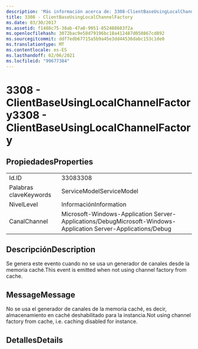 ```yaml
---
description: 'Más información acerca de: 3308-ClientBaseUsingLocalChannelFactory'
title: 3308 - ClientBaseUsingLocalChannelFactory
ms.date: 03/30/2017
ms.assetid: f1488c75-38ab-47a0-9951-852488683f2a
ms.openlocfilehash: 3072bac9e58d79196bc18a412487d050867cd892
ms.sourcegitcommit: ddf7edb67715a5b9a45e3dd44536dabc153c1de0
ms.translationtype: MT
ms.contentlocale: es-ES
ms.lasthandoff: 02/06/2021
ms.locfileid: "99677384"
---
```

# <a name="3308---clientbaseusinglocalchannelfactory"></a><span data-ttu-id="b307b-103">3308 - ClientBaseUsingLocalChannelFactory</span><span class="sxs-lookup"><span data-stu-id="b307b-103">3308 - ClientBaseUsingLocalChannelFactory</span></span>

## <a name="properties"></a><span data-ttu-id="b307b-104">Propiedades</span><span class="sxs-lookup"><span data-stu-id="b307b-104">Properties</span></span>  
  
|||  
|-|-|  
|<span data-ttu-id="b307b-105">Id.</span><span class="sxs-lookup"><span data-stu-id="b307b-105">ID</span></span>|<span data-ttu-id="b307b-106">3308</span><span class="sxs-lookup"><span data-stu-id="b307b-106">3308</span></span>|  
|<span data-ttu-id="b307b-107">Palabras clave</span><span class="sxs-lookup"><span data-stu-id="b307b-107">Keywords</span></span>|<span data-ttu-id="b307b-108">ServiceModel</span><span class="sxs-lookup"><span data-stu-id="b307b-108">ServiceModel</span></span>|  
|<span data-ttu-id="b307b-109">Nivel</span><span class="sxs-lookup"><span data-stu-id="b307b-109">Level</span></span>|<span data-ttu-id="b307b-110">Información</span><span class="sxs-lookup"><span data-stu-id="b307b-110">Information</span></span>|  
|<span data-ttu-id="b307b-111">Canal</span><span class="sxs-lookup"><span data-stu-id="b307b-111">Channel</span></span>|<span data-ttu-id="b307b-112">Microsoft-Windows-Application Server-Applications/Debug</span><span class="sxs-lookup"><span data-stu-id="b307b-112">Microsoft-Windows-Application Server-Applications/Debug</span></span>|  
  
## <a name="description"></a><span data-ttu-id="b307b-113">Descripción</span><span class="sxs-lookup"><span data-stu-id="b307b-113">Description</span></span>  

 <span data-ttu-id="b307b-114">Se genera este evento cuando no se usa un generador de canales desde la memoria caché.</span><span class="sxs-lookup"><span data-stu-id="b307b-114">This event is emitted when not using channel factory from cache.</span></span>  
  
## <a name="message"></a><span data-ttu-id="b307b-115">Message</span><span class="sxs-lookup"><span data-stu-id="b307b-115">Message</span></span>  

 <span data-ttu-id="b307b-116">No se usa el generador de canales de la memoria caché, es decir, almacenamiento en caché deshabilitado para la instancia.</span><span class="sxs-lookup"><span data-stu-id="b307b-116">Not using channel factory from cache, i.e. caching disabled for instance.</span></span>  
  
## <a name="details"></a><span data-ttu-id="b307b-117">Detalles</span><span class="sxs-lookup"><span data-stu-id="b307b-117">Details</span></span>
